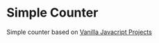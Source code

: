 # Simple Counter

Simple counter based on [Vanilla Javacript Projects](https://www.vanillajavascriptprojects.com/)
